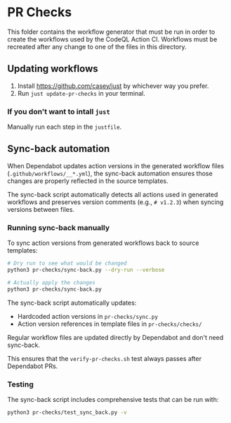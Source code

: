 # PR Checks

This folder contains the workflow generator that must be run in order to create the
workflows used by the CodeQL Action CI. Workflows must be recreated after any change
to one of the files in this directory.

## Updating workflows

1. Install https://github.com/casey/just by whichever way you prefer.
2. Run `just update-pr-checks` in your terminal.

### If you don't want to intall `just`

Manually run each step in the `justfile`.

## Sync-back automation

When Dependabot updates action versions in the generated workflow files (`.github/workflows/__*.yml`), 
the sync-back automation ensures those changes are properly reflected in the source templates.

The sync-back script automatically detects all actions used in generated workflows and preserves
version comments (e.g., `# v1.2.3`) when syncing versions between files.

### Running sync-back manually

To sync action versions from generated workflows back to source templates:

```bash
# Dry run to see what would be changed
python3 pr-checks/sync-back.py --dry-run --verbose

# Actually apply the changes
python3 pr-checks/sync-back.py
```

The sync-back script automatically updates:
- Hardcoded action versions in `pr-checks/sync.py`
- Action version references in template files in `pr-checks/checks/`

Regular workflow files are updated directly by Dependabot and don't need sync-back.

This ensures that the `verify-pr-checks.sh` test always passes after Dependabot PRs.

### Testing

The sync-back script includes comprehensive tests that can be run with:

```bash
python3 pr-checks/test_sync_back.py -v
```
